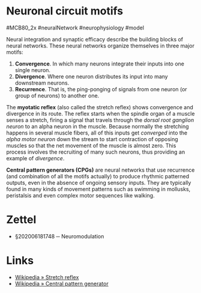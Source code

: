 # Neuronal circuit motifs
#MCB80_2x #neuralNetwork #neurophysiology #model

Neural integration and synaptic efficacy describe the building blocks of neural networks. These neural networks organize themselves in three major motifs:

1. **Convergence**. In which many neurons integrate their inputs into one single neuron.
2. **Divergence**. Where one neuron distributes its input into many downstream neurons.
3. **Recurrence**. That is, the ping-ponging of signals from one neuron (or group of neurons) to another one.

The **myotatic reflex** (also called the stretch reflex) shows convergence and divergence in its route. The reflex starts when the spindle organ of a muscle senses a stretch, firing a signal that travels through the _dorsal root ganglion neuron_ to an alpha neuron in the muscle. Because normally the stretching happens in several muscle fibers, all of this inputs get _converged_ into the _alpha motor neuron_ down the stream to start contraction of opposing muscles so that the net movement of the muscle is almost zero. This process involves the recruiting of many such neurons, thus providing an example of _divergence_.

**Central pattern generators (CPGs)** are neural networks that use recurrence (and combination of all the motifs actually) to produce rhythmic patterned outputs, even in the absence of ongoing sensory inputs. They are typically found in many kinds of movement patterns such as swimming in mollusks, peristalsis and even complex motor sequences like walking.

# Zettel

- §202006181748 ─ Neuromodulation

# Links

- [Wikipedia » Stretch reflex](https://en.wikipedia.org/wiki/Stretch_reflex)
- [Wikipedia » Central pattern generator](https://en.wikipedia.org/wiki/Central_pattern_generator)